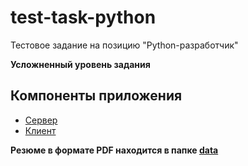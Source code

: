# test-task-python
Тестовое задание на позицию "Python-разработчик"

<b>Усложненный уровень задания</b>

## Компоненты приложения
- [Сервер](https://github.com/madrahimova/test-task-python/tree/main/src/server)
- [Клиент](https://github.com/madrahimova/test-task-python/tree/main/src/client)

<b>Резюме в формате PDF находится в папке [data](https://github.com/madrahimova/test-task-python/tree/main/data)</b>

